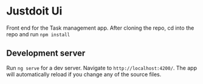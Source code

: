 # Justdoit Ui
Front end for the Task management app.
After cloning the repo, cd into the repo and run `npm install`

## Development server

Run `ng serve` for a dev server. Navigate to `http://localhost:4200/`. The app will automatically reload if you change any of the source files.